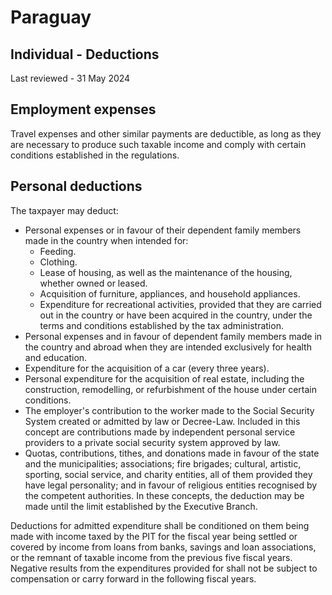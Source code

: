 # Paraguay
## Individual - Deductions
Last reviewed - 31 May 2024
## Employment expenses
Travel expenses and other similar payments are deductible, as long as they are necessary to produce such taxable income and comply with certain conditions established in the regulations.
## Personal deductions
The taxpayer may deduct:
  * Personal expenses or in favour of their dependent family members made in the country when intended for: 
    * Feeding.
    * Clothing.
    * Lease of housing, as well as the maintenance of the housing, whether owned or leased.
    * Acquisition of furniture, appliances, and household appliances.
    * Expenditure for recreational activities, provided that they are carried out in the country or have been acquired in the country, under the terms and conditions established by the tax administration.
  * Personal expenses and in favour of dependent family members made in the country and abroad when they are intended exclusively for health and education.
  * Expenditure for the acquisition of a car (every three years).
  * Personal expenditure for the acquisition of real estate, including the construction, remodelling, or refurbishment of the house under certain conditions.
  * The employer's contribution to the worker made to the Social Security System created or admitted by law or Decree-Law. Included in this concept are contributions made by independent personal service providers to a private social security system approved by law.
  * Quotas, contributions, tithes, and donations made in favour of the state and the municipalities; associations; fire brigades; cultural, artistic, sporting, social service, and charity entities, all of them provided they have legal personality; and in favour of religious entities recognised by the competent authorities. In these concepts, the deduction may be made until the limit established by the Executive Branch.


Deductions for admitted expenditure shall be conditioned on them being made with income taxed by the PIT for the fiscal year being settled or covered by income from loans from banks, savings and loan associations, or the remnant of taxable income from the previous five fiscal years.
Negative results from the expenditures provided for shall not be subject to compensation or carry forward in the following fiscal years.
